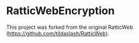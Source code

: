 # RatticWebEncryption
This project was forked from the original RatticWeb (https://github.com/tildaslash/RatticWeb).
